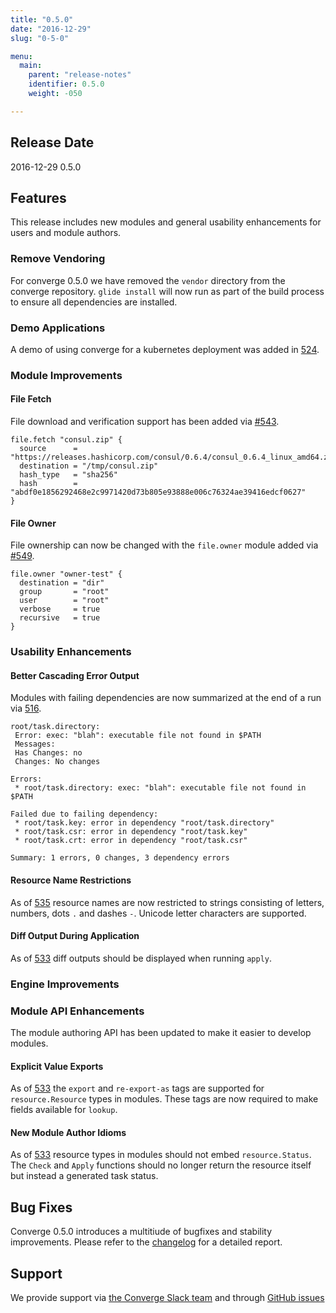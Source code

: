 ```yaml
---
title: "0.5.0"
date: "2016-12-29"
slug: "0-5-0"

menu:
  main:
    parent: "release-notes"
    identifier: 0.5.0
    weight: -050

---
```


## Release Date

2016-12-29 0.5.0

## Features

This release includes new modules and general usability enhancements for users
and module authors.

### Remove Vendoring

For converge 0.5.0 we have removed the `vendor` directory from the converge
repository.  `glide install` will now run as part of the build process to ensure
all dependencies are installed.

### Demo Applications

A demo of using converge for a kubernetes deployment was added in [524](https://github.com/asteris-llc/converge/pull/524).

### Module Improvements

#### File Fetch

File download and verification support has been added via [#543](https://github.com/asteris-llc/converge/pull/543).

```hcl
file.fetch "consul.zip" {
  source      = "https://releases.hashicorp.com/consul/0.6.4/consul_0.6.4_linux_amd64.zip"
  destination = "/tmp/consul.zip"
  hash_type   = "sha256"
  hash        = "abdf0e1856292468e2c9971420d73b805e93888e006c76324ae39416edcf0627"
}
```

#### File Owner

File ownership can now be changed with the `file.owner` module added via [#549](https://github.com/asteris-llc/converge/pull/549).

```hcl
file.owner "owner-test" {
  destination = "dir"
  group       = "root"
  user        = "root"
  verbose     = true
  recursive   = true
}
```

### Usability Enhancements

#### Better Cascading Error Output

Modules with failing dependencies are now summarized at the end of a run via [516](https://github.com/asteris-llc/converge/pull/516).

```
root/task.directory:
 Error: exec: "blah": executable file not found in $PATH
 Messages:
 Has Changes: no
 Changes: No changes

Errors:
 * root/task.directory: exec: "blah": executable file not found in $PATH

Failed due to failing dependency:
 * root/task.key: error in dependency "root/task.directory"
 * root/task.csr: error in dependency "root/task.key"
 * root/task.crt: error in dependency "root/task.csr"

Summary: 1 errors, 0 changes, 3 dependency errors
```

#### Resource Name Restrictions

As of [535](https://github.com/asteris-llc/converge/pull/535) resource names are
now restricted to strings consisting of letters, numbers, dots `.` and dashes
`-`.  Unicode letter characters are supported.

#### Diff Output During Application

As of [533](https://github.com/asteris-llc/converge/pull/533) diff outputs
should be displayed when running `apply`.

### Engine Improvements

### Module API Enhancements

The module authoring API has been updated to make it easier to develop modules.

#### Explicit Value Exports

As of [533](https://github.com/asteris-llc/converge/pull/533) the `export` and
`re-export-as` tags are supported for `resource.Resource` types in modules.
These tags are now required to make fields available for `lookup`.

#### New Module Author Idioms

As of [533](https://github.com/asteris-llc/converge/pull/533) resource types in
modules should not embed `resource.Status`.  The `Check` and `Apply` functions
should no longer return the resource itself but instead a generated task status.

## Bug Fixes

Converge 0.5.0 introduces a multitiude of bugfixes and stability improvements.
Please refer to the [changelog](https://github.com/asteris-llc/converge/blob/master/CHANGELOG.md) for
a detailed report.

## Support

We provide support via [the Converge Slack team](http://converge-slack.aster.is/) and through [GitHub issues](https://github.com/asteris-llc/converge/issues)

